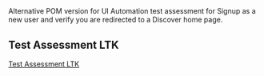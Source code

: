 ##

Alternative POM version for UI Automation test assessment for Signup as a new user and verify you are redirected to a Discover home page.

## Test Assessment LTK

[Test Assessment LTK](https://github.com/salimus/ltk)
